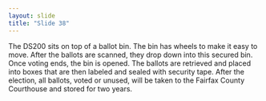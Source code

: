 ```yaml
---
layout: slide
title: "Slide 38"
---
```


The DS200 sits on top of a ballot bin. The bin has wheels to make it easy to move. After the ballots are scanned, they drop down into this secured bin. Once voting ends, the bin is opened. The ballots are retrieved and placed into boxes that are then labeled and sealed with security tape. After the election, all ballots, voted or unused, will be taken to the Fairfax County Courthouse and stored for two years.